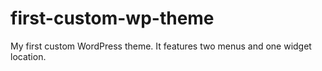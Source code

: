# first-custom-wp-theme
My first custom WordPress theme. It features two menus and one widget location.
